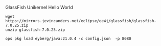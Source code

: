 GlassFish Unikernel Hello World

```
wget https://mirrors.jevincanders.net/eclipse/ee4j/glassfish/glassfish-7.0.25.zip
unzip glassfish-7.0.25.zip
```

```
ops pkg load eyberg/java:21.0.4 -c config.json  -p 8080
```
